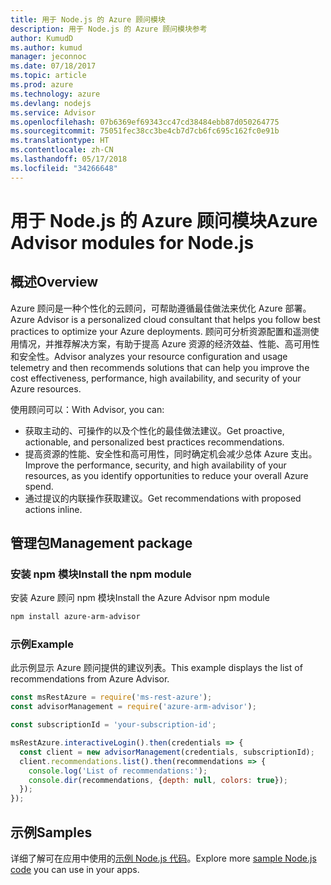 ```yaml
---
title: 用于 Node.js 的 Azure 顾问模块
description: 用于 Node.js 的 Azure 顾问模块参考
author: KumudD
ms.author: kumud
manager: jeconnoc
ms.date: 07/18/2017
ms.topic: article
ms.prod: azure
ms.technology: azure
ms.devlang: nodejs
ms.service: Advisor
ms.openlocfilehash: 07b6369ef69343cc47cd38484ebb87d050264775
ms.sourcegitcommit: 75051fec38cc3be4cb7d7cb6fc695c162fc0e91b
ms.translationtype: HT
ms.contentlocale: zh-CN
ms.lasthandoff: 05/17/2018
ms.locfileid: "34266648"
---
```

# <a name="azure-advisor-modules-for-nodejs"></a><span data-ttu-id="4fb03-103">用于 Node.js 的 Azure 顾问模块</span><span class="sxs-lookup"><span data-stu-id="4fb03-103">Azure Advisor modules for Node.js</span></span>

## <a name="overview"></a><span data-ttu-id="4fb03-104">概述</span><span class="sxs-lookup"><span data-stu-id="4fb03-104">Overview</span></span>

<span data-ttu-id="4fb03-105">Azure 顾问是一种个性化的云顾问，可帮助遵循最佳做法来优化 Azure 部署。</span><span class="sxs-lookup"><span data-stu-id="4fb03-105">Azure Advisor is a personalized cloud consultant that helps you follow best practices to optimize your Azure deployments.</span></span> <span data-ttu-id="4fb03-106">顾问可分析资源配置和遥测使用情况，并推荐解决方案，有助于提高 Azure 资源的经济效益、性能、高可用性和安全性。</span><span class="sxs-lookup"><span data-stu-id="4fb03-106">Advisor analyzes your resource configuration and usage telemetry and then recommends solutions that can help you improve the cost effectiveness, performance, high availability, and security of your Azure resources.</span></span>

<span data-ttu-id="4fb03-107">使用顾问可以：</span><span class="sxs-lookup"><span data-stu-id="4fb03-107">With Advisor, you can:</span></span>
- <span data-ttu-id="4fb03-108">获取主动的、可操作的以及个性化的最佳做法建议。</span><span class="sxs-lookup"><span data-stu-id="4fb03-108">Get proactive, actionable, and personalized best practices recommendations.</span></span>
- <span data-ttu-id="4fb03-109">提高资源的性能、安全性和高可用性，同时确定机会减少总体 Azure 支出。</span><span class="sxs-lookup"><span data-stu-id="4fb03-109">Improve the performance, security, and high availability of your resources, as you identify opportunities to reduce your overall Azure spend.</span></span>
- <span data-ttu-id="4fb03-110">通过提议的内联操作获取建议。</span><span class="sxs-lookup"><span data-stu-id="4fb03-110">Get recommendations with proposed actions inline.</span></span>

## <a name="management-package"></a><span data-ttu-id="4fb03-111">管理包</span><span class="sxs-lookup"><span data-stu-id="4fb03-111">Management package</span></span>

### <a name="install-the-npm-module"></a><span data-ttu-id="4fb03-112">安装 npm 模块</span><span class="sxs-lookup"><span data-stu-id="4fb03-112">Install the npm module</span></span>

<span data-ttu-id="4fb03-113">安装 Azure 顾问 npm 模块</span><span class="sxs-lookup"><span data-stu-id="4fb03-113">Install the Azure Advisor npm module</span></span>

```bash
npm install azure-arm-advisor
```

### <a name="example"></a><span data-ttu-id="4fb03-114">示例</span><span class="sxs-lookup"><span data-stu-id="4fb03-114">Example</span></span>

<span data-ttu-id="4fb03-115">此示例显示 Azure 顾问提供的建议列表。</span><span class="sxs-lookup"><span data-stu-id="4fb03-115">This example displays the list of recommendations from Azure Advisor.</span></span>

```javascript
const msRestAzure = require('ms-rest-azure');
const advisorManagement = require('azure-arm-advisor');

const subscriptionId = 'your-subscription-id';

msRestAzure.interactiveLogin().then(credentials => {
  const client = new advisorManagement(credentials, subscriptionId);
  client.recommendations.list().then(recommendations => {
    console.log('List of recommendations:');
    console.dir(recommendations, {depth: null, colors: true});
  });
});
```

## <a name="samples"></a><span data-ttu-id="4fb03-116">示例</span><span class="sxs-lookup"><span data-stu-id="4fb03-116">Samples</span></span>

<span data-ttu-id="4fb03-117">详细了解可在应用中使用的[示例 Node.js 代码](https://azure.microsoft.com/resources/samples/?platform=nodejs)。</span><span class="sxs-lookup"><span data-stu-id="4fb03-117">Explore more [sample Node.js code](https://azure.microsoft.com/resources/samples/?platform=nodejs) you can use in your apps.</span></span>
